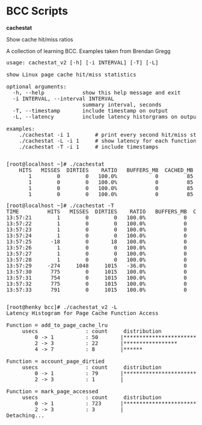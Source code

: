 BCC Scripts 
===========

<b> cachestat </b>

Show cache hit/miss ratios

A collection of learning BCC. Examples taken from Brendan Gregg 

<pre>
usage: cachestat_v2 [-h] [-i INTERVAL] [-T] [-L]

show Linux page cache hit/miss statistics

optional arguments:
  -h, --help            show this help message and exit
  -i INTERVAL, --interval INTERVAL
                        summary interval, seconds
  -T, --timestamp       include timestamp on output
  -L, --latency         include latency historgrams on output experimental

examples:
    ./cachestat -i 1        # print every second hit/miss stats
    ./cachestat -L -i 1     # show latency for each function access
    ./cachestat -T -i 1     # include timestamps

</pre>


<pre>
[root@localhost ~]# ./cachestat
    HITS   MISSES  DIRTIES    RATIO   BUFFERS_MB  CACHED_MB
       1        0        0   100.0%            0         85
       1        0        0   100.0%            0         85
       1        0        0   100.0%            0         85
       1        0        0   100.0%            0         85
</pre>

<pre>
[root@localhost ~]# ./cachestat -T
TIME         HITS   MISSES  DIRTIES    RATIO   BUFFERS_MB  CACHED_MB
13:57:21        1        0        0   100.0%            0         85
13:57:22        1        0        0   100.0%            0         85
13:57:23        1        0        0   100.0%            0         85
13:57:24        1        0        0   100.0%            0         85
13:57:25      -18        0       18   100.0%            0         64
13:57:26        1        0        0   100.0%            0         64
13:57:27        1        0        0   100.0%            0         64
13:57:28        1        0        0   100.0%            0         64
13:57:29     -274     1048     1015   -36.0%            0         72
13:57:30      775        0     1015   100.0%            0         76
13:57:31      754        0     1015   100.0%            0         80
13:57:32      775        0     1015   100.0%            0         84
13:57:33      791        0     1015   100.0%            0         88

</pre>

<pre>
[root@henky bcc]# ./cachestat_v2 -L
Latency Histogram for Page Cache Function Access

Function = add_to_page_cache_lru
     usecs               : count     distribution
         0 -> 1          : 50       |****************************************|
         2 -> 3          : 22       |*****************                       |
         4 -> 7          : 8        |******                                  |

Function = account_page_dirtied
     usecs               : count     distribution
         0 -> 1          : 79       |****************************************|
         2 -> 3          : 1        |                                        |

Function = mark_page_accessed
     usecs               : count     distribution
         0 -> 1          : 723      |****************************************|
         2 -> 3          : 3        |                                        |
Detaching...
</pre>
